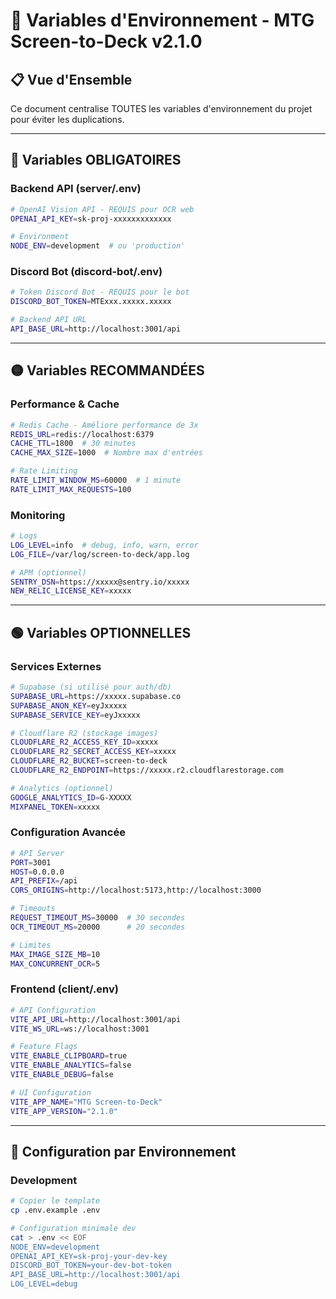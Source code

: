 # 🔐 Variables d'Environnement - MTG Screen-to-Deck v2.1.0

## 📋 Vue d'Ensemble

Ce document centralise TOUTES les variables d'environnement du projet pour éviter les duplications.

---

## 🔴 Variables OBLIGATOIRES

### Backend API (server/.env)

```bash
# OpenAI Vision API - REQUIS pour OCR web
OPENAI_API_KEY=sk-proj-xxxxxxxxxxxxx

# Environment
NODE_ENV=development  # ou 'production'
```

### Discord Bot (discord-bot/.env)

```bash
# Token Discord Bot - REQUIS pour le bot
DISCORD_BOT_TOKEN=MTExxx.xxxxx.xxxxx

# Backend API URL
API_BASE_URL=http://localhost:3001/api
```

---

## 🟡 Variables RECOMMANDÉES

### Performance & Cache

```bash
# Redis Cache - Améliore performance de 3x
REDIS_URL=redis://localhost:6379
CACHE_TTL=1800  # 30 minutes
CACHE_MAX_SIZE=1000  # Nombre max d'entrées

# Rate Limiting
RATE_LIMIT_WINDOW_MS=60000  # 1 minute
RATE_LIMIT_MAX_REQUESTS=100
```

### Monitoring

```bash
# Logs
LOG_LEVEL=info  # debug, info, warn, error
LOG_FILE=/var/log/screen-to-deck/app.log

# APM (optionnel)
SENTRY_DSN=https://xxxxx@sentry.io/xxxxx
NEW_RELIC_LICENSE_KEY=xxxxx
```

---

## 🟢 Variables OPTIONNELLES

### Services Externes

```bash
# Supabase (si utilisé pour auth/db)
SUPABASE_URL=https://xxxxx.supabase.co
SUPABASE_ANON_KEY=eyJxxxxx
SUPABASE_SERVICE_KEY=eyJxxxxx

# Cloudflare R2 (stockage images)
CLOUDFLARE_R2_ACCESS_KEY_ID=xxxxx
CLOUDFLARE_R2_SECRET_ACCESS_KEY=xxxxx
CLOUDFLARE_R2_BUCKET=screen-to-deck
CLOUDFLARE_R2_ENDPOINT=https://xxxxx.r2.cloudflarestorage.com

# Analytics (optionnel)
GOOGLE_ANALYTICS_ID=G-XXXXX
MIXPANEL_TOKEN=xxxxx
```

### Configuration Avancée

```bash
# API Server
PORT=3001
HOST=0.0.0.0
API_PREFIX=/api
CORS_ORIGINS=http://localhost:5173,http://localhost:3000

# Timeouts
REQUEST_TIMEOUT_MS=30000  # 30 secondes
OCR_TIMEOUT_MS=20000      # 20 secondes

# Limites
MAX_IMAGE_SIZE_MB=10
MAX_CONCURRENT_OCR=5
```

### Frontend (client/.env)

```bash
# API Configuration
VITE_API_URL=http://localhost:3001/api
VITE_WS_URL=ws://localhost:3001

# Feature Flags
VITE_ENABLE_CLIPBOARD=true
VITE_ENABLE_ANALYTICS=false
VITE_ENABLE_DEBUG=false

# UI Configuration
VITE_APP_NAME="MTG Screen-to-Deck"
VITE_APP_VERSION="2.1.0"
```

---

## 🚀 Configuration par Environnement

### Development

```bash
# Copier le template
cp .env.example .env

# Configuration minimale dev
cat > .env << EOF
NODE_ENV=development
OPENAI_API_KEY=sk-proj-your-dev-key
DISCORD_BOT_TOKEN=your-dev-bot-token
API_BASE_URL=http://localhost:3001/api
LOG_LEVEL=debug
